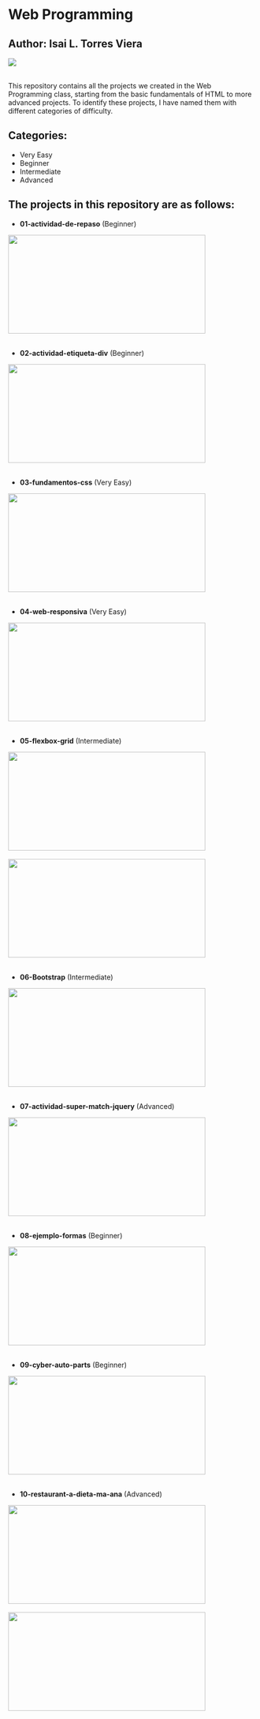 <div>
  <h1>Web Programming</h1>
</div>

<div>
  <h2>Author: Isai L. Torres Viera</h2>
</div>

<div align="left">
  <img src="https://github.com/user-attachments/assets/8ef0facd-e208-4ee1-b99c-b917a21628ed">
</div>

<br>

<p>This repository contains all the projects we created in the Web Programming class, starting from the basic fundamentals of HTML to more advanced projects. To identify these projects, I have named them with different categories of difficulty.</p>

  ## Categories:
  - Very Easy
  - Beginner
  - Intermediate
  - Advanced

  ## The projects in this repository are as follows:
  - **01-actividad-de-repaso** (Beginner)

  <img src="https://github.com/user-attachments/assets/e0b7694c-81b4-4dfc-9930-2110c2309ddf" height="200" width="400px">

  <br>
  <br>
  
  - **02-actividad-etiqueta-div** (Beginner)

  <img src="https://github.com/user-attachments/assets/f8d00936-3f49-4eac-b9a5-d906332af07d" height="200" width="400px">

  <br>
  <br>

  - **03-fundamentos-css** (Very Easy)

  <img src="https://github.com/user-attachments/assets/df73a2f2-a42f-4220-92ed-9ca585a3f050" height="200" width="400px">

  <br>
  <br>

  - **04-web-responsiva** (Very Easy)

  <img src="https://github.com/user-attachments/assets/eac4b5f1-f447-4c90-ae00-3ea27b104a5c" height="200" width="400px">

  <br>
  <br>

  - **05-flexbox-grid** (Intermediate)

  <img src="https://github.com/user-attachments/assets/ca84c51a-57e6-423d-94f4-1d72bb1a17b1" height="200" width="400px">

  <br>
  <br>

  <img src="https://github.com/user-attachments/assets/9535416f-f35d-496f-93ae-b9950804c212" height="200" width="400px">

  <br>
  <br>

  - **06-Bootstrap** (Intermediate)

  <img src="https://github.com/user-attachments/assets/9688aa13-3c28-40e7-9db3-549cbd55b29b" height="200" width="400px">

  <br>
  <br>

  - **07-actividad-super-match-jquery** (Advanced)

  <img src="https://github.com/user-attachments/assets/26ff8419-b4bc-42f8-8f76-7147bf92be7c" height="200" width="400px">

  <br>
  <br>

  - **08-ejemplo-formas** (Beginner)

  <img src="https://github.com/user-attachments/assets/efb4ce1b-1f83-41f7-a574-72b7e1b00937" height="200" width="400px">

  <br>
  <br>

  - **09-cyber-auto-parts** (Beginner)

  <img src="https://github.com/user-attachments/assets/2593b077-bccd-4de9-b6e6-25c8eee29bf8" height="200" width="400px">

  <br>
  <br>

  - **10-restaurant-a-dieta-ma-ana** (Advanced)

  <img src="https://github.com/user-attachments/assets/38296d9f-703e-4bf4-873b-055c16be7ef4" height="200" width="400px">

  <br>
  <br>

  <img src="https://github.com/user-attachments/assets/c7733f12-97a0-42d5-a514-ac98bb10fab0" height="200" width="400px">

  <br>
  <br>
